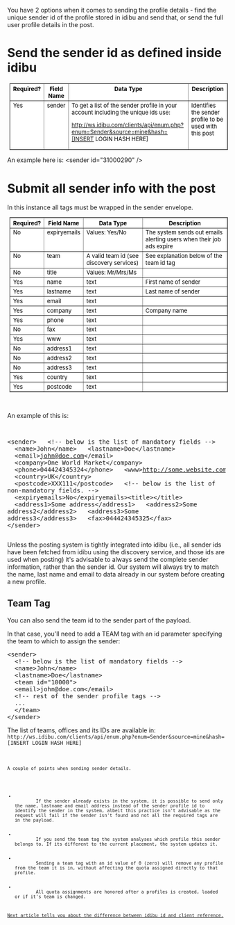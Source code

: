 <p>You have 2 options when it comes to sending the profile details - find the unique sender id of the profile stored in idibu and send that, or send the full user profile details in the post.</p>
<h1>
	Send the sender id as defined inside idibu</h1>
<table align="center" border="1" cellpadding="2" cellspacing="2" style="font-size: 13px; color: black; background-color: white; margin-top: 0px; margin-right: 0px; margin-bottom: 0px; margin-left: 5px;">
	<tbody>
		<tr valign="top">
			<th scope="col">
				Required?</th>
			<th scope="col">
				Field Name</th>
			<th scope="col">
				Data Type</th>
			<th scope="col">
				Description</th>
		</tr>
		<tr valign="top">
			<td>
				Yes</td>
			<td>
				sender</td>
			<td>
				To get a list of the sender profile in your account including the unique ids use:

http://ws.idibu.com/clients/api/enum.php?enum=Sender&source=mine&hash=[INSERT LOGIN HASH HERE]</td>
			<td>
				Identifies the sender profile to be used with this post<br />
				&nbsp;</td>
		</tr>
	</tbody>
</table>
<p>An example here is: &lt;sender id=&quot;31000290&quot; /&gt;</p>
<h1>
	Submit all sender info with the post</h1>
<p>In this instance all tags must be wrapped in the sender envelope.</p>
<table align="center" border="1" cellpadding="2" cellspacing="2" style="font-size: 13px; color: black; background-color: white; margin-top: 0px; margin-right: 0px; margin-bottom: 0px; margin-left: 5px;">
	<tbody>
		<tr valign="top">
			<th scope="col">
				Required?</th>
			<th scope="col">
				Field Name</th>
			<th scope="col">
				Data Type</th>
			<th scope="col">
				Description</th>
		</tr>
		<tr valign="top">
			<td>
				No</td>
			<td>
				expiryemails</td>
			<td>
				Values: Yes/No</td>
			<td>
				The system sends out emails alerting users when their job ads expire</td>
		</tr>
		<tr valign="top">
			<td>
				No</td>
			<td>
				team</td>
			<td>
				A valid team id (see discovery services)</td>
			<td>
				See explanation below of the team id tag</td>
		</tr>
		<tr valign="top">
			<td>
				No</td>
			<td>
				title</td>
			<td>
				Values: Mr/Mrs/Ms</td>
			<td>
				&nbsp;</td>
		</tr>
		<tr valign="top">
			<td>
				Yes</td>
			<td>
				name</td>
			<td>
				text</td>
			<td>
				First name of sender</td>
		</tr>
		<tr valign="top">
			<td>
				Yes</td>
			<td>
				lastname</td>
			<td>
				text</td>
			<td>
				Last name of sender</td>
		</tr>
		<tr valign="top">
			<td>
				Yes</td>
			<td>
				email</td>
			<td>
				text</td>
			<td>
				&nbsp;</td>
		</tr>
		<tr valign="top">
			<td>
				Yes</td>
			<td>
				company</td>
			<td>
				text</td>
			<td>
				Company name</td>
		</tr>
		<tr valign="top">
			<td>
				Yes</td>
			<td>
				phone</td>
			<td>
				text</td>
			<td>
				&nbsp;</td>
		</tr>
		<tr valign="top">
			<td>
				No</td>
			<td>
				fax</td>
			<td>
				text</td>
			<td>
				&nbsp;</td>
		</tr>
		<tr valign="top">
			<td>
				Yes</td>
			<td>
				www</td>
			<td>
				text</td>
			<td>
				&nbsp;</td>
		</tr>
		<tr valign="top">
			<td>
				No</td>
			<td>
				address1</td>
			<td>
				text</td>
			<td>
				&nbsp;</td>
		</tr>
		<tr valign="top">
			<td>
				No</td>
			<td>
				address2</td>
			<td>
				text</td>
			<td>
				&nbsp;</td>
		</tr>
		<tr valign="top">
			<td>
				No</td>
			<td>
				address3</td>
			<td>
				text</td>
			<td>
				&nbsp;</td>
		</tr>
		<tr valign="top">
			<td>
				Yes</td>
			<td>
				country</td>
			<td>
				text</td>
			<td>
				&nbsp;</td>
		</tr>
		<tr valign="top">
			<td>
				Yes</td>
			<td>
				postcode</td>
			<td>
				text</td>
			<td>
				&nbsp;</td>
		</tr>
	</tbody>
</table>
<p>&nbsp;</p>
<p>An example of this is:</p>
<pre>

&lt;sender&gt;
&nbsp;&nbsp;&lt;!-- below is the list of mandatory fields --&gt;
&nbsp;&nbsp;&lt;name&gt;John&lt;/name&gt;
&nbsp;&nbsp;&lt;lastname&gt;Doe&lt;/lastname&gt;
&nbsp;&nbsp;&lt;email&gt;john@doe.com&lt;/email&gt;
&nbsp;&nbsp;&lt;company&gt;One World Market&lt;/company&gt;
&nbsp;&nbsp;&lt;phone&gt;044424345324&lt;/phone&gt;
&nbsp;&nbsp;&lt;www&gt;http://some.website.com&lt;/www&gt;
&nbsp;&nbsp;&lt;country&gt;UK&lt;/country&gt;
&nbsp;&nbsp;&lt;postcode&gt;XXX111&lt;/postcode&gt;
&nbsp;&nbsp;&lt;!-- below is the list of non-mandatory fields. --&gt;
&nbsp;&nbsp;&lt;expiryemails&gt;No&lt;/expiryemails&gt;&lt;title&gt;&lt;/title&gt;
&nbsp;&nbsp;&lt;address1&gt;Some address&lt;/address1&gt;
&nbsp;&nbsp;&lt;address2&gt;Some address2&lt;/address2&gt;
&nbsp;&nbsp;&lt;address3&gt;Some address3&lt;/address3&gt;
&nbsp;&nbsp;&lt;fax&gt;044424345325&lt;/fax&gt;
&lt;/sender&gt;
</pre>
<p>Unless the posting system is tightly integrated into idibu (i.e., all sender ids have been fetched from idibu using the discovery service, and those ids are used when posting) it&#39;s advisable to always send the complete sender information, rather than the sender id. Our system will always try to match the name, last name and email to data already in our system before creating a new profile.</p>
<h2>
	Team Tag</h2>
<p>You can also send the team id to the sender part of the payload.</p>
<p>In that case, you&#39;ll need to add a TEAM tag with an id parameter specifying the team to which to assign the sender:</p>
<pre>
&lt;sender&gt;
&nbsp;&nbsp;&lt;!-- below is the list of mandatory fields --&gt;
&nbsp;&nbsp;&lt;name&gt;John&lt;/name&gt;
&nbsp;&nbsp;&lt;lastname&gt;Doe&lt;/lastname&gt;
&nbsp;&nbsp;&lt;team id=&quot;10000&quot;&gt;
&nbsp;&nbsp;&lt;email&gt;john@doe.com&lt;/email&gt;
&nbsp;&nbsp;&lt;!-- rest of the sender profile tags --&gt;
&nbsp;&nbsp;...
&nbsp;&nbsp;&lt;/team&gt;
&lt;/sender&gt;
</pre>
<p>The list of teams, offices and its IDs are available in:
<code>
http://ws.idibu.com/clients/api/enum.php?enum=Sender&source=mine&hash=[INSERT LOGIN HASH HERE]
<code>
</p>
<p>A couple of points when sending sender details.</p>
<ul>
	<li>
		If the sender already exists in the system, it is possible to send only the name, lastname and email address instead of the sender profile id to identify the sender in the system, albeit this practice isn&#39;t advisable as the request will fail if the sender isn&#39;t found and not all the required tags are in the payload.</li>
	<li>
		If you send the team tag the system analyses which profile this sender belongs to. If its different to the current placement, the system updates it.</li>
	<li>
		Sending a team tag with an id value of 0 (zero) will remove any profile from the team it is in, without affecting the quota assigned directly to that profile.</li>
	<li>
		All quota assignments are honored after a profiles is created, loaded or if it&#39;s team is changed.</li>
</ul>
<a href = "https://github.com/oneworldmarket/idibu-api/blob/master/api-v3/jobidvsjobref.md">Next article tells you about the difference between idibu id and client reference.</a>
<p>&nbsp;</p>
